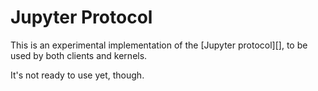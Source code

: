 # Jupyter Protocol

This is an experimental implementation of the [Jupyter protocol][],
to be used by both clients and kernels.

It's not ready to use yet, though.
